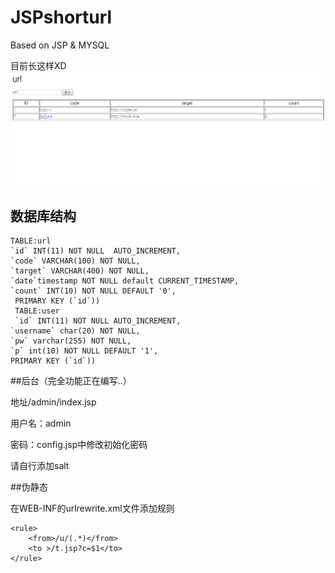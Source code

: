 # JSPshorturl
Based on JSP &amp; MYSQL

目前长这样XD
![screenshots](https://raw.githubusercontent.com/tusik/JSPshorturl/master/screenshots/20160902224511.png)

## 数据库结构

```mysql
TABLE:url
`id` INT(11) NOT NULL  AUTO_INCREMENT,
`code` VARCHAR(100) NOT NULL,
`target` VARCHAR(400) NOT NULL,
`date`timestamp NOT NULL default CURRENT_TIMESTAMP,
`count` INT(10) NOT NULL DEFAULT '0',
 PRIMARY KEY (`id`))
 TABLE:user
 `id` INT(11) NOT NULL AUTO_INCREMENT,
`username` char(20) NOT NULL,
`pw` varchar(255) NOT NULL,
`p` int(10) NOT NULL DEFAULT '1',
PRIMARY KEY (`id`))
```
##后台（完全功能正在编写..）

地址/admin/index.jsp

用户名：admin

密码：config.jsp中修改初始化密码

请自行添加salt

##伪静态

在WEB-INF的urlrewrite.xml文件添加规则

```
<rule>
    <from>/u/(.*)</from>
    <to >/t.jsp?c=$1</to>
</rule>
```